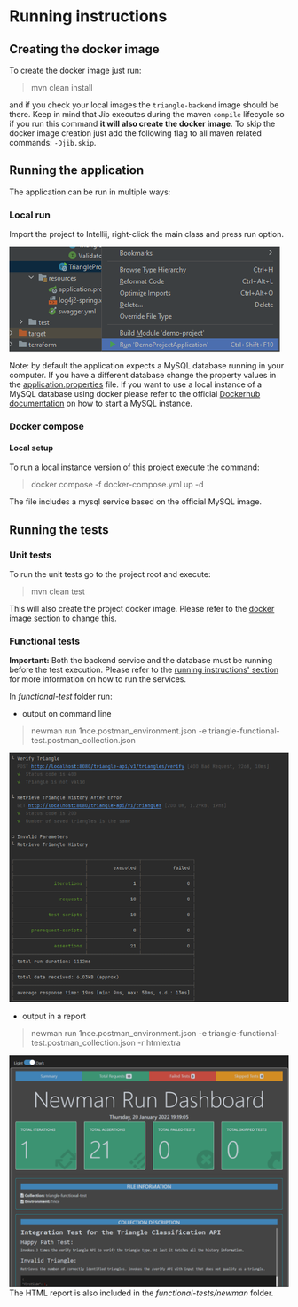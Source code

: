 # Running instructions

## Creating the docker image
To create the docker image just run:
> mvn clean install

and if you check your local images the `triangle-backend` image should be there. Keep in mind that Jib executes during the maven `compile` lifecycle so if you run this command **it will also
create the docker image**. To skip the docker image creation just add the following flag to all maven related commands:
`-Djib.skip`.

## Running the application

The application can be run in multiple ways:

### Local run
Import the project to Intellij, right-click the main class and press run option.

![img.png](images/local_run.png)

Note: by default the application expects a MySQL database running in your computer. If you have a different database
change the property values in the [application.properties](../../src/main/resources/application.properties) file.
If you want to use a local instance of a MySQL database using docker please refer to the official [Dockerhub
documentation](https://hub.docker.com/_/mysql) on how to start a MySQL instance.

### Docker compose

#### Local setup
To run a local instance version of this project execute the command:
>docker compose -f docker-compose.yml up -d

The file includes a mysql service based on the official MySQL image.

## Running the tests

### Unit tests
To run the unit tests go to the project root and execute:
> mvn clean test

This will also create the project docker image. Please refer to the [docker image section](README.md#creating-the-docker-image) to change this.

### Functional tests
**Important:** Both the backend service and the database must be running before the test execution. Please refer to the
[running instructions' section](README.md#running-the-application) for more information on how to run the services.

In _functional-test_ folder run:

* output on command line
> newman run 1nce.postman_environment.json -e triangle-functional-test.postman_collection.json

![img.png](images/report.png)
* output in a report
> newman run 1nce.postman_environment.json -e triangle-functional-test.postman_collection.json -r htmlextra

![img_1.png](images/html.png)
The HTML report is also included in the _functional-tests/newman_ folder.